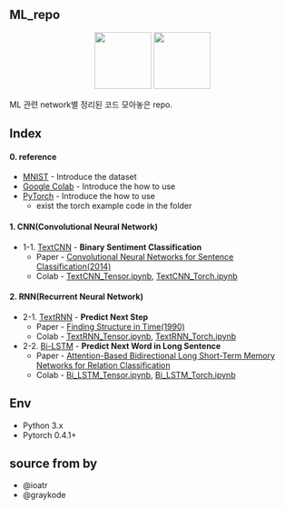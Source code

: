 ## ML_repo 

<p align="center"><img width="100" src="https://upload.wikimedia.org/wikipedia/commons/thumb/1/11/TensorFlowLogo.svg/225px-TensorFlowLogo.svg.png" />  <img width="100" src="https://media-thumbs.golden.com/OLqzmrmwAzY1P7Sl29k2T9WjJdM=/200x200/smart/golden-storage-production.s3.amazonaws.com/topic_images/e08914afa10a4179893eeb07cb5e4713.png" /></p>

ML 관련 network별 정리된 코드 모아놓은 repo. 


## Index
#### 0. reference 
- [MNIST](https://github.com/DevHyung/ML_repo/blob/master/ref/%5B190401%5D%20MNIST.pdf) - Introduce the dataset
- [Google Colab](https://github.com/DevHyung/ML_repo/blob/master/ref/%5B190408%5D%20Google%20colab.pdf) - Introduce the how to use
- [PyTorch](https://github.com/DevHyung/ML_repo/blob/master/ref/%5B190408%5D%20PyTorch.pdf) - Introduce the how to use
  - exist the torch example code in the folder 
  
#### 1. CNN(Convolutional Neural Network)

- 1-1. [TextCNN](https://github.com/DevHyung/ML_repo/tree/master/1-1.TextCNN) - **Binary Sentiment Classification**
  - Paper - [Convolutional Neural Networks for Sentence Classification(2014)](http://www.aclweb.org/anthology/D14-1181)
  - Colab - [TextCNN_Tensor.ipynb](https://colab.research.google.com/drive/1JCxbYSIdtDA-MpaOIDX2qnEiU8gh84ir), [TextCNN_Torch.ipynb](https://colab.research.google.com/drive/1d64elZC54k6UJsQz_VOmsX8D0cFfuKk3)

#### 2. RNN(Recurrent Neural Network)

- 2-1. [TextRNN](https://github.com/DevHyung/ML_repo/tree/master/2-1.TextRNN) - **Predict Next Step**
  - Paper - [Finding Structure in Time(1990)](http://psych.colorado.edu/~kimlab/Elman1990.pdf)
  - Colab - [TextRNN_Tensor.ipynb](https://colab.research.google.com/drive/14Y_KZJGani5CQ2k2kaY8Mz4vKnNRpubg), [TextRNN_Torch.ipynb](https://colab.research.google.com/drive/1SbOU-fkpHmI5DMIgNiAhL1xulcI3XpEl)
- 2-2. [Bi-LSTM](https://github.com/DevHyung/ML_repo/tree/master/2-2.Bi-LSTM) - **Predict Next Word in Long Sentence**
  - Paper - [Attention-Based Bidirectional Long Short-Term Memory Networks for Relation Classification](https://www.aclweb.org/anthology/P16-2034)
  - Colab - [Bi_LSTM_Tensor.ipynb](https://colab.research.google.com/drive/18HrxF3JDlerlyaDR9NMbYI52ZnNRIENr), [Bi_LSTM_Torch.ipynb](https://colab.research.google.com/drive/1IhCC-mFitDRIQ3ghS8wxVxzpQfG4hfnq)

## Env

- Python 3.x
- Pytorch 0.4.1+

## source from by 
- @ioatr
- @graykode

